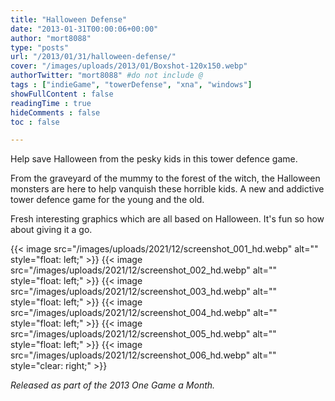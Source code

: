 ```yaml
---
title: "Halloween Defense"
date: "2013-01-31T00:00:06+00:00"
author: "mort8088"
type: "posts"
url: "/2013/01/31/halloween-defense/"
cover: "/images/uploads/2013/01/Boxshot-120x150.webp"
authorTwitter: "mort8088" #do not include @
tags : ["indieGame", "towerDefense", "xna", "windows"]
showFullContent : false
readingTime : true
hideComments : false
toc : false

---
```


Help save Halloween from the pesky kids in this tower defence game.

From the graveyard of the mummy to the forest of the witch, the Halloween monsters are here to help vanquish these horrible kids. A new and addictive tower defence game for the young and the old.

Fresh interesting graphics which are all based on Halloween. It's fun so how about giving it a go.

{{< image src="/images/uploads/2021/12/screenshot_001_hd.webp" alt="" style="float: left;" >}}
{{< image src="/images/uploads/2021/12/screenshot_002_hd.webp" alt="" style="float: left;" >}}
{{< image src="/images/uploads/2021/12/screenshot_003_hd.webp" alt="" style="float: left;" >}}
{{< image src="/images/uploads/2021/12/screenshot_004_hd.webp" alt="" style="float: left;" >}}
{{< image src="/images/uploads/2021/12/screenshot_005_hd.webp" alt="" style="float: left;" >}}
{{< image src="/images/uploads/2021/12/screenshot_006_hd.webp" alt="" style="clear: right;" >}}

_Released as part of the 2013 One Game a Month._
